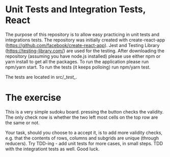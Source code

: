 # Unit Tests and Integration Tests, React
The purpose of this repository is to allow easy practicing in unit tests and integrations tests.
The repository was initially created with create-react-app (https://github.com/facebook/create-react-app).
Jest and Testing Library (https://testing-library.com/) are used for the testing.
After downloading the repository (assuming you have node.js installed) please use either npm or yarn install to get all the packages.
To run the application please run npm/yarn start.
To run the tests (it keeps polloing) run npm/yarn test.

The tests are located in src/\__test\__.

# The exercise
This is a very simple sudoku board. pressing the button checks the validity.
The only check now is whether the two left most cells on the top row are the same or not.

Your task, should you choose to a accept it, is to add more validity checks, e.g. that the contents of rows, columns and subgrids are unique (through reducers).
Try TDD-ing - add unit tests for more cases, in small steps.
TDD with the integrationt tests as well.
Good luck.

